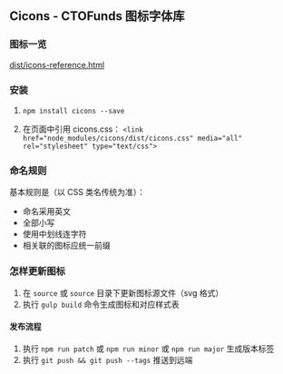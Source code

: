 ## Cicons - CTOFunds 图标字体库

### 图标一览

[dist/icons-reference.html](http://ctofunds.github.io/cicons/dist/icons-reference.html)

### 安装

1. `npm install cicons --save`

2. 在页面中引用 cicons.css：
  `<link href="node_modules/cicons/dist/cicons.css" media="all" rel="stylesheet" type="text/css">`

### 命名规则

基本规则是（以 CSS 类名传统为准）：

* 命名采用英文
* 全部小写
* 使用中划线连字符
* 相关联的图标应统一前缀

### 怎样更新图标

1. 在 `source` 或 `source` 目录下更新图标源文件（svg 格式）
1. 执行 `gulp build` 命令生成图标和对应样式表

#### 发布流程

1. 执行 `npm run patch` 或 `npm run minor` 或 `npm run major` 生成版本标签
1. 执行 `git push && git push --tags` 推送到远端
